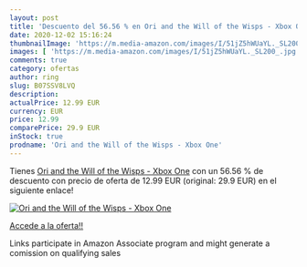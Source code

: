 ```yaml
---
layout: post
title: 'Descuento del 56.56 % en Ori and the Will of the Wisps - Xbox One'
date: 2020-12-02 15:16:24
thumbnailImage: 'https://m.media-amazon.com/images/I/51jZ5hWUaYL._SL200_.jpg'
images: [ 'https://m.media-amazon.com/images/I/51jZ5hWUaYL._SL200_.jpg' ]
comments: true
category: ofertas
author: ring
slug: B07SSV8LVQ
description:
actualPrice: 12.99 EUR
currency: EUR
price: 12.99
comparePrice: 29.9 EUR
inStock: true
prodname: 'Ori and the Will of the Wisps - Xbox One'
---
```


Tienes [Ori and the Will of the Wisps - Xbox One](https://www.amazon.es/dp/B07SSV8LVQ/?tag=tolees-21) con un 56.56 % de descuento con precio de oferta de 12.99 EUR (original: 29.9 EUR) en el siguiente enlace!

[![Ori and the Will of the Wisps - Xbox One](https://m.media-amazon.com/images/I/51jZ5hWUaYL._SL200_.jpg)](https://www.amazon.es/dp/B07SSV8LVQ/?tag=tolees-21)

[Accede a la oferta!!](https://www.amazon.es/dp/B07SSV8LVQ/?tag=tolees-21)

Links participate in Amazon Associate program and might generate a comission on qualifying sales


